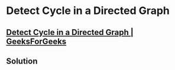 # Detect Cycle in a Directed Graph
## [Detect Cycle in a Directed Graph | GeeksForGeeks](https://practice.geeksforgeeks.org/problems/detect-cycle-in-a-directed-graph/1)

## Solution
```cpp

```
